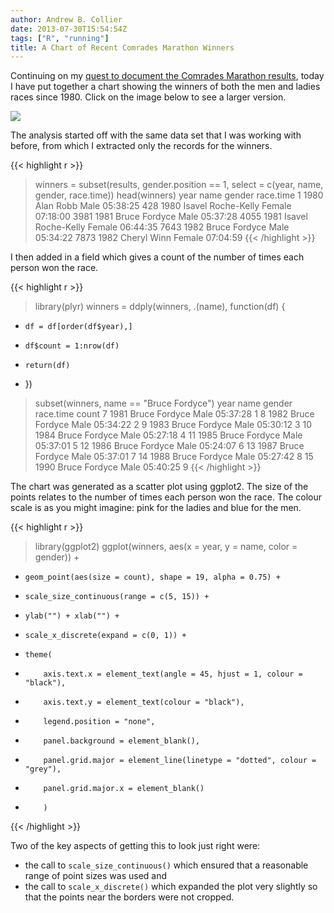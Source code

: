 ```yaml
---
author: Andrew B. Collier
date: 2013-07-30T15:54:54Z
tags: ["R", "running"]
title: A Chart of Recent Comrades Marathon Winners
---
```


Continuing on my [quest to document the Comrades Marathon results](http://www.exegetic.biz/blog/tag/comrades-marathon/), today I have put together a chart showing the winners of both the men and ladies races since 1980. Click on the image below to see a larger version.

<img src="/img/2013/07/winners-scatterchart.png" >

The analysis started off with the same data set that I was working with before, from which I extracted only the records for the winners.

{{< highlight r >}}
> winners = subset(results, gender.position == 1, select = c(year, name, gender, race.time))
> head(winners)
     year               name gender race.time
1    1980          Alan Robb   Male  05:38:25
428  1980 Isavel Roche-Kelly Female  07:18:00
3981 1981      Bruce Fordyce   Male  05:37:28
4055 1981 Isavel Roche-Kelly Female  06:44:35
7643 1982      Bruce Fordyce   Male  05:34:22
7873 1982        Cheryl Winn Female  07:04:59
{{< /highlight >}}

I then added in a field which gives a count of the number of times each person won the race.

{{< highlight r >}}
> library(plyr)
> winners = ddply(winners, .(name), function(df) {
+     df = df[order(df$year),]
+     df$count = 1:nrow(df)
+     return(df)
+ })
> subset(winners, name == "Bruce Fordyce")
   year          name gender race.time count
7  1981 Bruce Fordyce   Male  05:37:28     1
8  1982 Bruce Fordyce   Male  05:34:22     2
9  1983 Bruce Fordyce   Male  05:30:12     3
10 1984 Bruce Fordyce   Male  05:27:18     4
11 1985 Bruce Fordyce   Male  05:37:01     5
12 1986 Bruce Fordyce   Male  05:24:07     6
13 1987 Bruce Fordyce   Male  05:37:01     7
14 1988 Bruce Fordyce   Male  05:27:42     8
15 1990 Bruce Fordyce   Male  05:40:25     9
{{< /highlight >}}

The chart was generated as a scatter plot using ggplot2. The size of the points relates to the number of times each person won the race. The colour scale is as you might imagine: pink for the ladies and blue for the men.
  
{{< highlight r >}}
> library(ggplot2)
> ggplot(winners, aes(x = year, y = name, color = gender)) +
+     geom_point(aes(size = count), shape = 19, alpha = 0.75) +
+     scale_size_continuous(range = c(5, 15)) +
+     ylab("") + xlab("") +
+     scale_x_discrete(expand = c(0, 1)) +
+     theme(
+         axis.text.x = element_text(angle = 45, hjust = 1, colour = "black"),
+         axis.text.y = element_text(colour = "black"),
+         legend.position = "none",
+         panel.background = element_blank(),
+         panel.grid.major = element_line(linetype = "dotted", colour = "grey"),
+         panel.grid.major.x = element_blank()
+         )
{{< /highlight >}}

Two of the key aspects of getting this to look just right were:

* the call to `scale_size_continuous()` which ensured that a reasonable range of point sizes was used and 
* the call to `scale_x_discrete()` which expanded the plot very slightly so that the points near the borders were not cropped.
